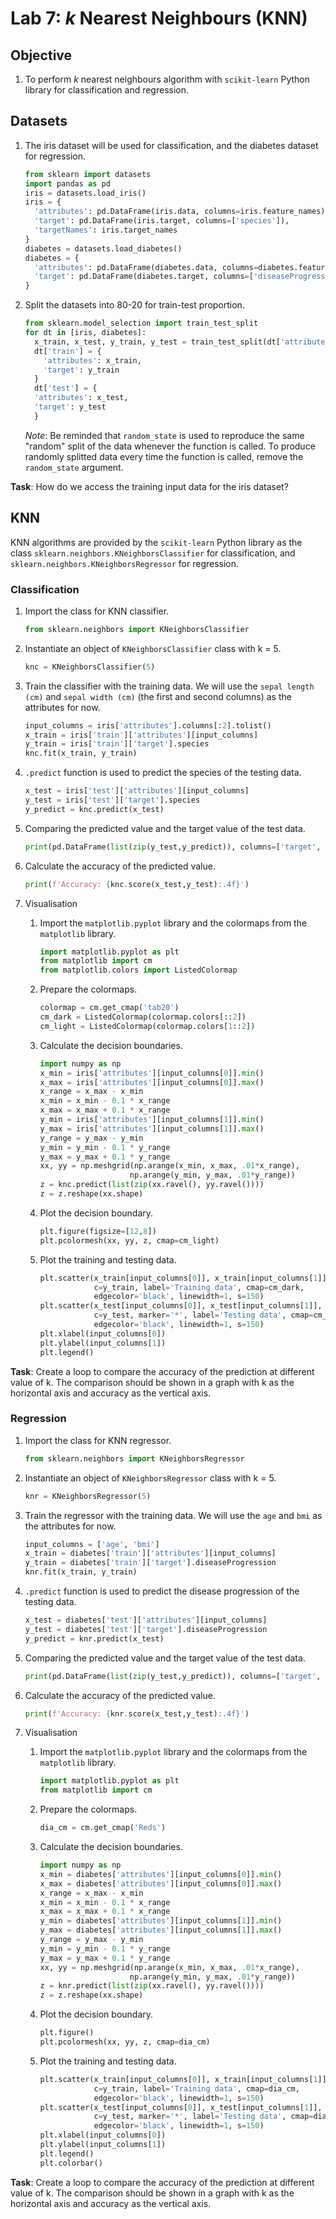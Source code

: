# Lab 7: *k* Nearest Neighbours (KNN)

## Objective

1. To perform *k* nearest neighbours algorithm with `scikit-learn` Python library for classification and regression.

## Datasets
1. The iris dataset will be used for classification, and the diabetes dataset for regression.

    ```python
    from sklearn import datasets
    import pandas as pd
    iris = datasets.load_iris()
    iris = {
      'attributes': pd.DataFrame(iris.data, columns=iris.feature_names),
      'target': pd.DataFrame(iris.target, columns=['species']),
      'targetNames': iris.target_names
    }
    diabetes = datasets.load_diabetes()
    diabetes = {
      'attributes': pd.DataFrame(diabetes.data, columns=diabetes.feature_names),
      'target': pd.DataFrame(diabetes.target, columns=['diseaseProgression'])
    }
    ```
  
2. Split the datasets into 80-20 for train-test proportion.

    ```python
    from sklearn.model_selection import train_test_split
    for dt in [iris, diabetes]:
      x_train, x_test, y_train, y_test = train_test_split(dt['attributes'], dt['target'], test_size=0.2, random_state=1)
      dt['train'] = {
        'attributes': x_train,
        'target': y_train
      }
      dt['test'] = {
      'attributes': x_test,
      'target': y_test
      }
    ```
  
    *Note*: Be reminded that `random_state` is used to reproduce the same "random" split of the data whenever the function is called. To produce randomly splitted data every time the function is called, remove the `random_state` argument.
  
**Task**: How do we access the training input data for the iris dataset?
  
## KNN
  
KNN algorithms are provided by the `scikit-learn` Python library as the class `sklearn.neighbors.KNeighborsClassifier` for classification, and `sklearn.neighbors.KNeighborsRegressor` for regression.
  
### Classification
  
1. Import the class for KNN classifier.

    ```python
    from sklearn.neighbors import KNeighborsClassifier
    ```

2. Instantiate an object of `KNeighborsClassifier` class with k = 5.

    ```python
    knc = KNeighborsClassifier(5)
    ```

3. Train the classifier with the training data. We will use the `sepal length (cm)` and `sepal width (cm)` (the first and second columns) as the attributes for now.

    ```python
    input_columns = iris['attributes'].columns[:2].tolist()
    x_train = iris['train']['attributes'][input_columns]
    y_train = iris['train']['target'].species
    knc.fit(x_train, y_train)
    ```

4. `.predict` function is used to predict the species of the testing data.

    ```python
    x_test = iris['test']['attributes'][input_columns]
    y_test = iris['test']['target'].species
    y_predict = knc.predict(x_test)
    ```

5. Comparing the predicted value and the target value of the test data.

    ```python
    print(pd.DataFrame(list(zip(y_test,y_predict)), columns=['target', 'predicted']))
    ```

6. Calculate the accuracy of the predicted value.

    ```python
    print(f'Accuracy: {knc.score(x_test,y_test):.4f}')
    ```

7. Visualisation
    
    1. Import the `matplotlib.pyplot` library and the colormaps from the `matplotlib` library.
        ```python   
        import matplotlib.pyplot as plt
        from matplotlib import cm
        from matplotlib.colors import ListedColormap

    2. Prepare the colormaps.
        ```python
        colormap = cm.get_cmap('tab20')
        cm_dark = ListedColormap(colormap.colors[::2])
        cm_light = ListedColormap(colormap.colors[1::2])
        ```
    
    3. Calculate the decision boundaries.
        ```python
        import numpy as np
        x_min = iris['attributes'][input_columns[0]].min()
        x_max = iris['attributes'][input_columns[0]].max()
        x_range = x_max - x_min
        x_min = x_min - 0.1 * x_range
        x_max = x_max + 0.1 * x_range
        y_min = iris['attributes'][input_columns[1]].min()
        y_max = iris['attributes'][input_columns[1]].max()
        y_range = y_max - y_min
        y_min = y_min - 0.1 * y_range
        y_max = y_max + 0.1 * y_range
        xx, yy = np.meshgrid(np.arange(x_min, x_max, .01*x_range), 
                            np.arange(y_min, y_max, .01*y_range))
        z = knc.predict(list(zip(xx.ravel(), yy.ravel())))
        z = z.reshape(xx.shape)
        ```
    
    4. Plot the decision boundary.
        ```python
        plt.figure(figsize=[12,8])
        plt.pcolormesh(xx, yy, z, cmap=cm_light)
        ```
    
    5. Plot the training and testing data.
        ```python
        plt.scatter(x_train[input_columns[0]], x_train[input_columns[1]], 
                    c=y_train, label='Training data', cmap=cm_dark, 
                    edgecolor='black', linewidth=1, s=150)
        plt.scatter(x_test[input_columns[0]], x_test[input_columns[1]], 
                    c=y_test, marker='*', label='Testing data', cmap=cm_dark, 
                    edgecolor='black', linewidth=1, s=150)
        plt.xlabel(input_columns[0])
        plt.ylabel(input_columns[1])
        plt.legend()
        ```
  
**Task**: Create a loop to compare the accuracy of the prediction at different value of k. The comparison should be shown in a graph with k as the horizontal axis and accuracy as the vertical axis.
  
### Regression
  
1. Import the class for KNN regressor.
    ```python
    from sklearn.neighbors import KNeighborsRegressor
    ```

2. Instantiate an object of `KNeighborsRegressor` class with k = 5.
    ```python
    knr = KNeighborsRegressor(5)
    ```

3. Train the regressor with the training data. We will use the `age` and `bmi` as the attributes for now.
    ```python
    input_columns = ['age', 'bmi']
    x_train = diabetes['train']['attributes'][input_columns]
    y_train = diabetes['train']['target'].diseaseProgression
    knr.fit(x_train, y_train)
    ```

4. `.predict` function is used to predict the disease progression of the testing data.
    ```python
    x_test = diabetes['test']['attributes'][input_columns]
    y_test = diabetes['test']['target'].diseaseProgression
    y_predict = knr.predict(x_test)
    ```
    
5. Comparing the predicted value and the target value of the test data.
    ```python
    print(pd.DataFrame(list(zip(y_test,y_predict)), columns=['target', 'predicted']))
    ```

6. Calculate the accuracy of the predicted value.
    ```python
    print(f'Accuracy: {knr.score(x_test,y_test):.4f}')
    ```

7. Visualisation
    
    1. Import the `matplotlib.pyplot` library and the colormaps from the `matplotlib` library.
        ```python
        import matplotlib.pyplot as plt
        from matplotlib import cm
        ```

    2. Prepare the colormaps.
        ```python
        dia_cm = cm.get_cmap('Reds')
        ```

    3. Calculate the decision boundaries.
        ```python
        import numpy as np
        x_min = diabetes['attributes'][input_columns[0]].min()
        x_max = diabetes['attributes'][input_columns[0]].max()
        x_range = x_max - x_min
        x_min = x_min - 0.1 * x_range
        x_max = x_max + 0.1 * x_range
        y_min = diabetes['attributes'][input_columns[1]].min()
        y_max = diabetes['attributes'][input_columns[1]].max()
        y_range = y_max - y_min
        y_min = y_min - 0.1 * y_range
        y_max = y_max + 0.1 * y_range
        xx, yy = np.meshgrid(np.arange(x_min, x_max, .01*x_range), 
                            np.arange(y_min, y_max, .01*y_range))
        z = knr.predict(list(zip(xx.ravel(), yy.ravel())))
        z = z.reshape(xx.shape)
        ```
    
    4. Plot the decision boundary.
        ```python
        plt.figure()
        plt.pcolormesh(xx, yy, z, cmap=dia_cm)
        ```

    5. Plot the training and testing data.
        ```python
        plt.scatter(x_train[input_columns[0]], x_train[input_columns[1]], 
                    c=y_train, label='Training data', cmap=dia_cm, 
                    edgecolor='black', linewidth=1, s=150)
        plt.scatter(x_test[input_columns[0]], x_test[input_columns[1]], 
                    c=y_test, marker='*', label='Testing data', cmap=dia_cm,
                    edgecolor='black', linewidth=1, s=150)
        plt.xlabel(input_columns[0])
        plt.ylabel(input_columns[1])
        plt.legend()
        plt.colorbar()
        ```

**Task**: Create a loop to compare the accuracy of the prediction at different value of k. The comparison should be shown in a graph with k as the horizontal axis and accuracy as the vertical axis.